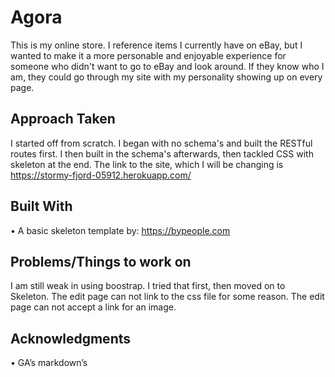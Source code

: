 # Agora

  This is my online store.  I reference items I currently have on eBay, but I wanted to make it a more personable and enjoyable experience for someone who didn't want to go to eBay and look around.  If they know who I am, they could go through my site with my personality showing up on every page.

  ## Approach Taken

  I started off from scratch.  I began with no schema's and built the RESTful routes first.  I then built in the schema's afterwards, then tackled CSS with skeleton at the end.  The link to the site, which I will be changing is https://stormy-fjord-05912.herokuapp.com/
  
  ## Built With

  •	A basic skeleton template by: https://bypeople.com
  

  ## Problems/Things to work on

  I am still weak in using boostrap.  I tried that first, then moved on to Skeleton.  The edit page can not link to the css file for some reason.  The edit page can not accept a link for an image.
  
  ## Acknowledgments


  •	GA’s markdown’s
  
  
